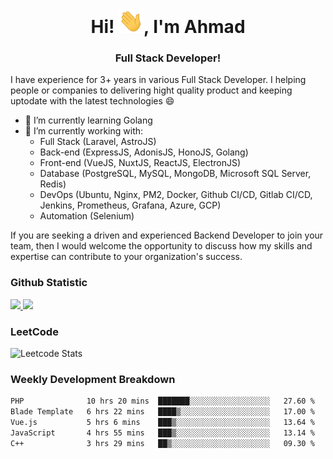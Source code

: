 <h1 align="center">Hi! <img src="https://raw.githubusercontent.com/ABSphreak/ABSphreak/master/gifs/Hi.gif" width="40px" />, I'm Ahmad</h1>


<h3 align="center">Full Stack Developer!</h3>
I have experience for 3+ years in various Full Stack Developer. I helping people or companies to delivering hight quality product and keeping uptodate with the latest technologies 😄


- 🔭 I’m currently learning Golang
- 🌱 I’m currently working with:
   - Full Stack (Laravel, AstroJS)
   - Back-end (ExpressJS, AdonisJS, HonoJS, Golang)
   - Front-end (VueJS, NuxtJS, ReactJS, ElectronJS)
   - Database (PostgreSQL, MySQL, MongoDB, Microsoft SQL Server, Redis)
   - DevOps (Ubuntu, Nginx, PM2, Docker, Github CI/CD, Gitlab CI/CD, Jenkins, Prometheus, Grafana, Azure, GCP)
   - Automation (Selenium)

If you are seeking a driven and experienced Backend Developer to join your team, then I would welcome the opportunity to discuss how my skills and expertise can contribute to your organization's success.

  
### Github Statistic
<p align="left">
<a href="https://github.com/ahmadlaiq97">
  <img height="180em" src="https://github-readme-stats-eight-theta.vercel.app/api?username=ahmadlaiq&show_icons=true&theme=algolia&include_all_commits=true&count_private=true"/>
  <img height="180em" src="https://github-readme-stats-eight-theta.vercel.app/api/top-langs/?username=ahmadlaiq&layout=compact&langs_count=8&theme=algolia"/>
</a>
</p>

### LeetCode

![Leetcode Stats](https://leetcard.jacoblin.cool/ahmadlaiq?ext=contest)

### Weekly Development Breakdown
<!--START_SECTION:waka-->

```txt
PHP              10 hrs 20 mins  ███████░░░░░░░░░░░░░░░░░░   27.60 %
Blade Template   6 hrs 22 mins   ████▒░░░░░░░░░░░░░░░░░░░░   17.00 %
Vue.js           5 hrs 6 mins    ███▒░░░░░░░░░░░░░░░░░░░░░   13.64 %
JavaScript       4 hrs 55 mins   ███▒░░░░░░░░░░░░░░░░░░░░░   13.14 %
C++              3 hrs 29 mins   ██▒░░░░░░░░░░░░░░░░░░░░░░   09.30 %
```

<!--END_SECTION:waka-->

